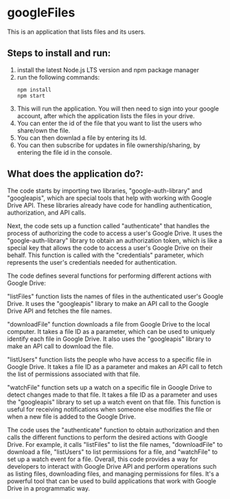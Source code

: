 # googleFiles
This is an application that lists files and its users.

## Steps to install and run:
1. install the latest Node.js LTS version and npm package manager
2. run the following commands:
    ```
    npm install
    npm start
    ```
3. This will run the application. You will then need to sign into your google account, after which the application lists the files in your drive.
4. You can enter the id of the file that you want to list the users who share/own the file.
5. You can then downlad a file by entering its Id.
6. You can then subscribe for updates in file ownership/sharing, by entering the file id in the console.

## What does the application do?:

The code starts by importing two libraries, "google-auth-library" and "googleapis", which are special tools that help with working with Google Drive API. These libraries already have code for handling authentication, authorization, and API calls.

Next, the code sets up a function called "authenticate" that handles the process of authorizing the code to access a user's Google Drive. It uses the "google-auth-library" library to obtain an authorization token, which is like a special key that allows the code to access a user's Google Drive on their behalf. This function is called with the "credentials" parameter, which represents the user's credentials needed for authentication.

The code defines several functions for performing different actions with Google Drive:

"listFiles" function lists the names of files in the authenticated user's Google Drive. It uses the "googleapis" library to make an API call to the Google Drive API and fetches the file names.

"downloadFile" function downloads a file from Google Drive to the local computer. It takes a file ID as a parameter, which can be used to uniquely identify each file in Google Drive. It also uses the "googleapis" library to make an API call to download the file.

"listUsers" function lists the people who have access to a specific file in Google Drive. It takes a file ID as a parameter and makes an API call to fetch the list of permissions associated with that file.

"watchFile" function sets up a watch on a specific file in Google Drive to detect changes made to that file. It takes a file ID as a parameter and uses the "googleapis" library to set up a watch event on that file. This function is useful for receiving notifications when someone else modifies the file or when a new file is added to the Google Drive.

The code uses the "authenticate" function to obtain authorization and then calls the different functions to perform the desired actions with Google Drive. For example, it calls "listFiles" to list the file names, "downloadFile" to download a file, "listUsers" to list permissions for a file, and "watchFile" to set up a watch event for a file.
Overall, this code provides a way for developers to interact with Google Drive API and perform operations such as listing files, downloading files, and managing permissions for files. It's a powerful tool that can be used to build applications that work with Google Drive in a programmatic way.



